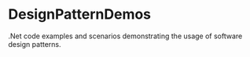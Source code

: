 # DesignPatternDemos
.Net code examples and scenarios demonstrating the usage of software design patterns.

